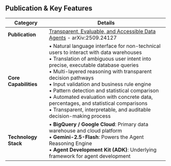 ## Publication & Key Features

| Category | Details |
|----------|---------|
| **Publication** | [Transparent, Evaluable, and Accessible Data Agents](https://arxiv.org/abs/2509.24127) - arXiv:2509.24127 |
| **Core Capabilities** | • Natural language interface for non-technical users to interact with data warehouses<br>• Translation of ambiguous user intent into precise, executable database queries<br>• Multi-layered reasoning with transparent decision pathways<br>• Input validation and business rule engine<br>• Pattern detection and statistical comparison<br>• Automated evaluation with concrete data, percentages, and statistical comparisons<br>• Transparent, interpretable, and auditable decision-making process |
| **Technology Stack** | • **BigQuery / Google Cloud**: Primary data warehouse and cloud platform<br>• **Gemini-2.5-Flash**: Powers the Agent Reasoning Engine<br>• **Agent Development Kit (ADK)**: Underlying framework for agent development |
